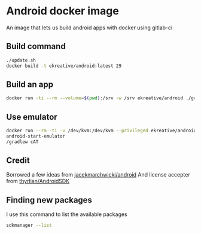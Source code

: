 # Android docker image

An image that lets us build android apps with docker using gitlab-ci

## Build command

```bash
./update.sh
docker build -t ekreative/android:latest 29
```

## Build an app

```bash
docker run -ti --rm --volume=$(pwd):/srv -w /srv ekreative/android ./gradlew assemble
```

## Use emulator

```bash
docker run --rm -ti -v /dev/kvm:/dev/kvm --privileged ekreative/android
android-start-emulator
/gradlew cAT
```

## Credit

Borrowed a few ideas from [jacekmarchwicki/android](https://hub.docker.com/r/jacekmarchwicki/android/)
And license accepter from [thyrlian/AndroidSDK](https://github.com/thyrlian/AndroidSDK/blob/master/android-sdk/license_accepter.sh)

## Finding new packages

I use this command to list the available packages

```bash
sdkmanager --list
```
